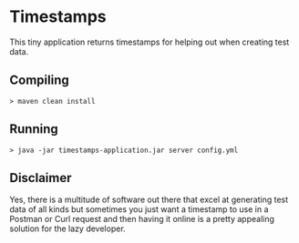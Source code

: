 # Timestamps
This tiny application returns timestamps for helping out when creating test data.

## Compiling
    > maven clean install
    
## Running
    > java -jar timestamps-application.jar server config.yml
    
## Disclaimer
Yes, there is a multitude of software out there that excel at generating test data of all kinds but sometimes you just
want a timestamp to use in a Postman or Curl request and then having it online is a pretty appealing solution for the
lazy developer.
